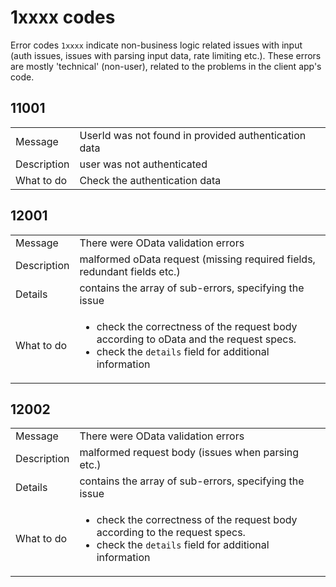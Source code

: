 # 1xxxx codes

Error codes `1xxxx` indicate non-business logic related issues with input (auth issues, issues with parsing input data, rate limiting etc.). These errors are mostly 'technical' (non-user), related to the problems in the client app's code.

## 11001

|             |                                                      |
| ----------- | ---------------------------------------------------- |
| Message     | UserId was not found in provided authentication data |
| Description | user was not authenticated                           |
| What to do  | Check the authentication data                        |

## 12001

|             |                                                                                                                                                                               |
| ----------- | ----------------------------------------------------------------------------------------------------------------------------------------------------------------------------- |
| Message     | There were OData validation errors                                                                                                                                            |
| Description | malformed oData request (missing required fields, redundant fields etc.)                                                                                                      |
| Details     | contains the array of sub-errors, specifying the issue                                                                                                                        |
| What to do  | <ul><li>check the correctness of the request body according to oData and the request specs.</li><li>check the <code>details</code> field for additional information</li></ul> |

## 12002

|             |                                                                                                                                                                     |
| ----------- | ------------------------------------------------------------------------------------------------------------------------------------------------------------------- |
| Message     | There were OData validation errors                                                                                                                                  |
| Description | malformed request body (issues when parsing etc.)                                                                                                                   |
| Details     | contains the array of sub-errors, specifying the issue                                                                                                              |
| What to do  | <ul><li>check the correctness of the request body according to the request specs.</li><li>check the <code>details</code> field for additional information</li></ul> |

